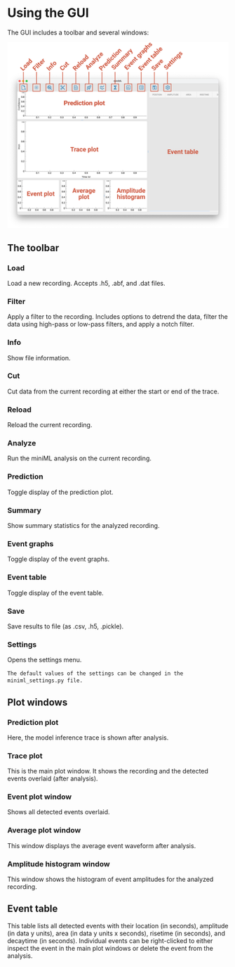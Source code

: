 # Using the GUI

The GUI includes a toolbar and several windows:

![miniml GUI annotated](../images/GUI_annotated.svg "miniML GUI")

## The toolbar

### Load

Load a new recording. Accepts .h5, .abf, and .dat files.

### Filter

Apply a filter to the recording. Includes options to detrend the data, filter the data using high-pass or low-pass filters, and apply a notch filter.

### Info

Show file information.

### Cut

Cut data from the current recording at either the start or end of the trace.

### Reload

Reload the current recording.

### Analyze

Run the miniML analysis on the current recording.

### Prediction

Toggle display of the prediction plot.

### Summary

Show summary statistics for the analyzed recording.

### Event graphs

Toggle display of the event graphs.

### Event table

Toggle display of the event table.

### Save

Save results to file (as .csv, .h5, .pickle).

### Settings

Opens the settings menu.

```{tip}
The default values of the settings can be changed in the miniml_settings.py file.
```


## Plot windows

### Prediction plot

Here, the model inference trace is shown after analysis.

### Trace plot

This is the main plot window. It shows the recording and the detected events overlaid (after analysis).

### Event plot window

Shows all detected events overlaid.

### Average plot window

This window displays the average event waveform after analysis.

### Amplitude histogram window

This window shows the histogram of event amplitudes for the analyzed recording.

## Event table

This table lists all detected events with their location (in seconds), amplitude (in data y units), area (in data y units x seconds), risetime (in seconds), and decaytime (in seconds). Individual events can be right-clicked to either inspect the event in the main plot windows or delete the event from the analysis.
